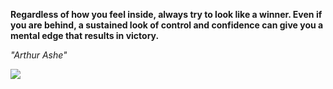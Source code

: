 **Regardless of how you feel inside, always try to look like a winner. Even if you are behind, a sustained look of control and confidence can give you a mental edge that results in victory.**

*"Arthur Ashe"*

![](https://api.nosense.lol/ghvc/?username=cdfrm)